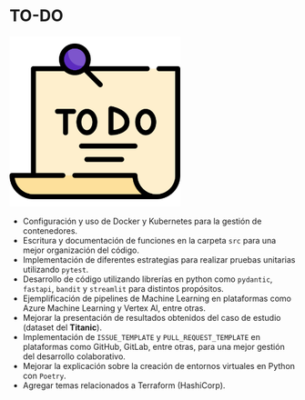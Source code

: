 # TO-DO

<img src="../images/todo.png" width="300" >

- Configuración y uso de Docker y Kubernetes para la gestión de contenedores.
- Escritura y documentación de funciones en la carpeta `src` para una mejor organización del código.
- Implementación de diferentes estrategias para realizar pruebas unitarias utilizando `pytest`.
- Desarrollo de código utilizando librerías en python como `pydantic`, `fastapi`, `bandit` y `streamlit` para distintos propósitos.
- Ejemplificación de pipelines de Machine Learning en plataformas como Azure Machine Learning y Vertex AI, entre otras.
- Mejorar la presentación de resultados obtenidos del caso de estudio (dataset del **Titanic**).
- Implementación de `ISSUE_TEMPLATE` y `PULL_REQUEST_TEMPLATE` en plataformas como GitHub, GitLab, entre otras, para una mejor gestión del desarrollo colaborativo.
- Mejorar la explicación sobre la creación de entornos virtuales en Python con `Poetry`.
- Agregar temas relacionados a Terraform (HashiCorp).
